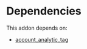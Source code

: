 # Dependencies

This addon depends on:

- [account_analytic_tag](https://github.com/bringout/oca-financial)
